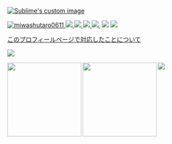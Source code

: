 [![Sublime's custom image](https://github.com/miwashutaro0611/miwashutaro0611//raw/main/image/black.gif)
](https://codepen.io/miwashutaro0611/pen/rNwzKwK)

[ ![miwashutaro0611](https://komarev.com/ghpvc/?username=miwashutaro0611)
](https://github.com/miwashutaro0611/miwashutaro0611/)
[![](https://img.shields.io/twitter/follow/jackmiwamiwa?label=Twitter&logo=twitter&style=flat)
](http://twitter.com/jackmiwamiwa)
[![](https://img.shields.io/github/followers/miwashutaro0611?label=follow&logo=github&style=flat)
](https://github.com/miwashutaro0611)
[![](https://qiita-badge.apiapi.app/s/miwashutaro0611/posts.svg)
](http://qiita.com/miwashutaro0611)
[![](https://qiita-badge.apiapi.app/s/miwashutaro0611/contributions.svg)
](http://qiita.com/miwashutaro0611)
[![]()]()
[![](https://zenn.badge.nikaera.com/s/jackmiwamiwa/articles?style=plastic)](https://zenn.dev/jackmiwamiwa/articles)
[![](https://zenn.badge.nikaera.com/s/jackmiwamiwa/likes?style=plastic)](https://zenn.dev/jackmiwamiwa)

[このプロフィールページで対応したことについて](https://jackswim3411.hatenablog.com/entry/2021/09/18/205206)

![](https://github-profile-summary-cards.vercel.app/api/cards/profile-details?username=miwashutaro0611&theme=dracula)

<p>
<a href="https://github.com/miwashutaro0611">
  <img align="left" height="170px" src="https://github-readme-stats.vercel.app/api?username=miwashutaro0611&count_private=true&show_icons=true&theme=dracula" />
</a>
<a href="https://github.com/miwashutaro0611">
  <img align="left" height="170px" src="https://github-readme-stats.vercel.app/api/top-langs/?username=miwashutaro0611&layout=compact&theme=dracula" />
</a>
</p>

<p>
  <a href="https://activity-graph.herokuapp.com/graph?username=miwashutaro0611&theme=github"><img src="https://activity-graph.herokuapp.com/graph?username=miwashutaro0611&theme=github"></a>
</p>

